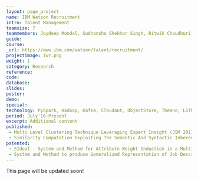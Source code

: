 ```yaml
---
layout: page_project
name: IBM Watson Recruitment
intro: Talent Management
teamsize: 7
teammembers: Joydeep Mondal, Sudhanshu Shekhar Singh, Ritwik Chaudhuri, Manish Kataria, Kushal Mukherjee, Gyana Parija
guide:
course:
_url: https://www.ibm.com/watson/talent/recruitment/
projectimage: iwr.png
weight: 1
category: Research
reference:
code:
database: 
slides: 
poster: 
demo: 
special:
technology: PySpark, Hadoop, Kafka, Cloudant, ObjectStore, Theano, LSTM
period: July'16-Present
excerpt: Additional content
published: 
 - Multi Level Clustering Technique Leveraging Expert Insight (JSM 2017)
 - Similarity Computation Exploiting The Semantic And Syntactic Inherent Structure Among Job Titles (ICSOC 2017)
patented: 
 - SIdeal - System and Method for Attribute Weight Induction in a Multiple Recruiter Setting Exploiting Public Goods Games Framework
 - System and Method to produce Generalized Representation of Job Description Documents and Calculate Similarity using the Representation in Recruitment Domain
---
```

This page will be updated soon!